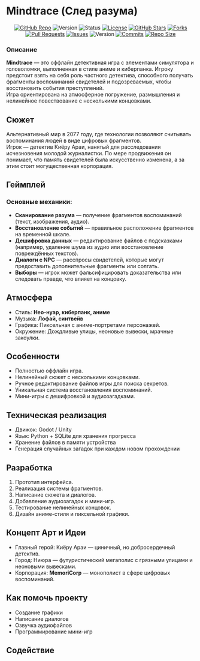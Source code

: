 # Mindtrace (След разума)

<div align="center">

[![GitHub Repo](https://img.shields.io/badge/GitHub-Mindtrace-24292e?style=for-the-badge&logo=github)](https://github.com/love-angelll/Mindtrace)
![Version](https://img.shields.io/badge/Version-0.1_alpha-blue?style=for-the-badge)
![Status](https://img.shields.io/badge/Status-In_Development-orange?style=for-the-badge)
[![License](https://img.shields.io/badge/License-MIT-green?style=for-the-badge)](https://github.com/love-angelll/Mindtrace/blob/main/LICENSE)
[![GitHub Stars](https://img.shields.io/github/stars/love-angelll/Mindtrace?style=for-the-badge)](https://github.com/love-angelll/Mindtrace/stargazers)
[![Forks](https://img.shields.io/github/forks/love-angelll/Mindtrace?style=for-the-badge)](https://github.com/love-angelll/Mindtrace/network/members)
[![Pull Requests](https://img.shields.io/github/issues-pr/love-angelll/Mindtrace?style=for-the-badge)](https://github.com/love-angelll/Mindtrace/pulls)
[![Issues](https://img.shields.io/github/issues/love-angelll/Mindtrace?style=for-the-badge)](https://github.com/love-angelll/Mindtrace/issues)
![Version](https://img.shields.io/badge/Version-0.1_alpha-blue?style=for-the-badge)
[![Commits](https://img.shields.io/github/last-commit/love-angelll/Mindtrace?style=for-the-badge)](https://github.com/love-angelll/Mindtrace/commits/main)
[![Repo Size](https://img.shields.io/github/repo-size/love-angelll/Mindtrace?style=for-the-badge)](https://github.com/love-angelll/Mindtrace)

</div>

### Описание
**Mindtrace** — это оффлайн детективная игра с элементами симулятора и головоломки, выполненная в стиле аниме и киберпанка. Игроку предстоит взять на себя роль частного детектива, способного получать фрагменты воспоминаний свидетелей и подозреваемых, чтобы восстановить события преступлений.
<br>
Игра ориентирована на атмосферное погружение, размышления и нелинейное повествование с несколькими концовками.

## Сюжет
Альтернативный мир в 2077 году, где технологии позволяют считывать воспоминания людей в виде цифровых фрагментов.  
Игрок — детектив Киёру Араи, нанятый для расследования исчезновения молодой журналистки. По мере продвижения он понимает, что память свидетелей была искусственно изменена, а за этим стоит могущественная корпорация.

## Геймплей

### Основные механики:
- **Сканирование разума** — получение фрагментов воспоминаний (текст, изображения, аудио).
- **Восстановление событий** — правильное расположение фрагментов на временной шкале.
- **Дешифровка данных** — редактирование файлов с подсказками (например, удаление шума из аудио или восстановление повреждённых текстов).
- **Диалоги с NPC** — расспросы свидетелей, которые могут предоставить дополнительные фрагменты или солгать.
- **Выборы** — игрок может фальсифицировать доказательства или следовать правде, что влияет на концовку.

## Атмосфера
- Стиль: **Нео-нуар, киберпанк, аниме**
- Музыка: **Лофай, синтвейв**
- Графика: Пиксельная с аниме-портретами персонажей.
- Окружение: Дождливые улицы, неоновые вывески, мрачные закоулки.

## Особенности
- Полностью оффлайн игра.
- Нелинейный сюжет с несколькими концовками.
- Ручное редактирование файлов игры для поиска секретов.
- Уникальная система восстановления воспоминаний.
- Мини-игры с дешифровкой и аудиозагадками.

## Техническая реализация
- Движок: Godot / Unity
- Язык: Python + SQLite для хранения прогресса
- Хранение файлов в памяти устройства
- Генерация случайных загадок при каждом новом прохождении

## Разработка
1. Прототип интерфейса.
2. Реализация системы фрагментов.
3. Написание сюжета и диалогов.
4. Добавление аудиозагадок и мини-игр.
5. Тестирование нелинейных концовок.
6. Дизайн аниме-стиля и пиксельной графики.

## Концепт Арт и Идеи
- Главный герой: Киёру Араи — циничный, но добросердечный детектив.
- Город: Ниюра — футуристический мегаполис с грязными улицами и неоновыми вывесками.
- Корпорация: **MemoriCorp** — монополист в сфере цифровых воспоминаний.

## Как помочь проекту
- Создание графики
- Написание диалогов
- Озвучка аудиофайлов
- Программирование мини-игр


## Содействие


